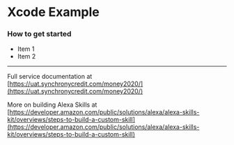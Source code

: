 # Xcode Example


### How to get started

* Item 1
* Item 2

---

Full service documentation at [https://uat.synchronycredit.com/money2020/](https://uat.synchronycredit.com/money2020/)

More on building Alexa Skills at [https://developer.amazon.com/public/solutions/alexa/alexa-skills-kit/overviews/steps-to-build-a-custom-skill](https://developer.amazon.com/public/solutions/alexa/alexa-skills-kit/overviews/steps-to-build-a-custom-skill)
